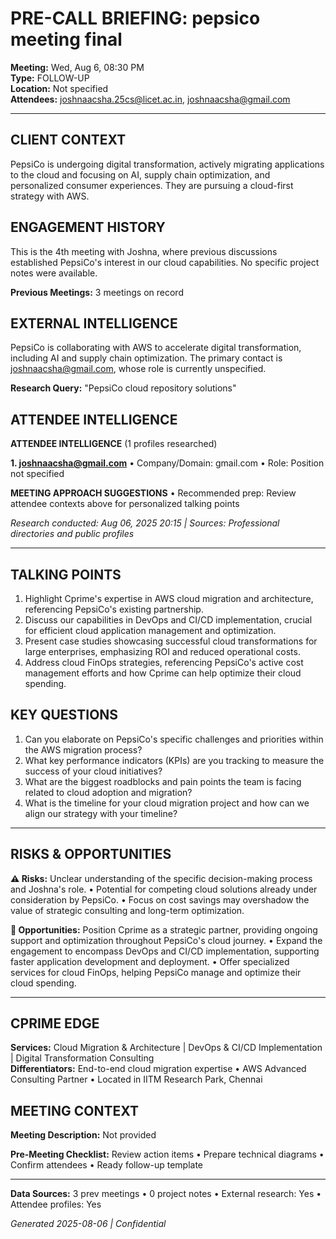 # PRE-CALL BRIEFING: pepsico meeting final 

**Meeting:** Wed, Aug 6, 08:30 PM  
**Type:** FOLLOW-UP  
**Location:** Not specified  
**Attendees:** joshnaacsha.25cs@licet.ac.in, joshnaacsha@gmail.com

---

## CLIENT CONTEXT
PepsiCo is undergoing digital transformation, actively migrating applications to the cloud and focusing on AI, supply chain optimization, and personalized consumer experiences. They are pursuing a cloud-first strategy with AWS.

## ENGAGEMENT HISTORY
This is the 4th meeting with Joshna, where previous discussions established PepsiCo's interest in our cloud capabilities. No specific project notes were available.

**Previous Meetings:** 3 meetings on record



## EXTERNAL INTELLIGENCE
PepsiCo is collaborating with AWS to accelerate digital transformation, including AI and supply chain optimization. The primary contact is joshnaacsha@gmail.com, whose role is currently unspecified.

**Research Query:** "PepsiCo cloud repository solutions"


## ATTENDEE INTELLIGENCE
**ATTENDEE INTELLIGENCE** (1 profiles researched)

**1. joshnaacsha@gmail.com**
• Company/Domain: gmail.com
• Role: Position not specified

**MEETING APPROACH SUGGESTIONS**
• Recommended prep: Review attendee contexts above for personalized talking points

*Research conducted: Aug 06, 2025 20:15 | Sources: Professional directories and public profiles*

---

## TALKING POINTS
1. Highlight Cprime's expertise in AWS cloud migration and architecture, referencing PepsiCo's existing partnership.
2. Discuss our capabilities in DevOps and CI/CD implementation, crucial for efficient cloud application management and optimization.
3. Present case studies showcasing successful cloud transformations for large enterprises, emphasizing ROI and reduced operational costs.
4. Address cloud FinOps strategies, referencing PepsiCo's active cost management efforts and how Cprime can help optimize their cloud spending.

## KEY QUESTIONS
1. Can you elaborate on PepsiCo's specific challenges and priorities within the AWS migration process?
2. What key performance indicators (KPIs) are you tracking to measure the success of your cloud initiatives?
3. What are the biggest roadblocks and pain points the team is facing related to cloud adoption and migration?
4. What is the timeline for your cloud migration project and how can we align our strategy with your timeline?

---

## RISKS & OPPORTUNITIES

**⚠️ Risks:** Unclear understanding of the specific decision-making process and Joshna's role. • Potential for competing cloud solutions already under consideration by PepsiCo. • Focus on cost savings may overshadow the value of strategic consulting and long-term optimization.

**🚀 Opportunities:** Position Cprime as a strategic partner, providing ongoing support and optimization throughout PepsiCo's cloud journey. • Expand the engagement to encompass DevOps and CI/CD implementation, supporting faster application development and deployment. • Offer specialized services for cloud FinOps, helping PepsiCo manage and optimize their cloud spending.

---

## CPRIME EDGE
**Services:** Cloud Migration & Architecture | DevOps & CI/CD Implementation | Digital Transformation Consulting  
**Differentiators:** End-to-end cloud migration expertise • AWS Advanced Consulting Partner • Located in IITM Research Park, Chennai

## MEETING CONTEXT
**Meeting Description:** Not provided

**Pre-Meeting Checklist:** Review action items • Prepare technical diagrams • Confirm attendees • Ready follow-up template

---

**Data Sources:** 3 prev meetings • 0 project notes • External research: Yes • Attendee profiles: Yes

*Generated 2025-08-06 | Confidential*